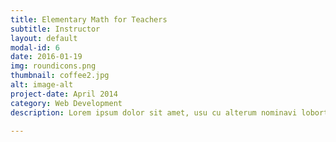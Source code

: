 ```yaml
---
title: Elementary Math for Teachers
subtitle: Instructor
layout: default
modal-id: 6
date: 2016-01-19
img: roundicons.png
thumbnail: coffee2.jpg
alt: image-alt
project-date: April 2014
category: Web Development
description: Lorem ipsum dolor sit amet, usu cu alterum nominavi lobortis. At duo novum diceret. Tantas apeirian vix et, usu sanctus postulant inciderint ut, populo diceret necessitatibus in vim. Cu eum dicam feugiat noluisse.

---
```

